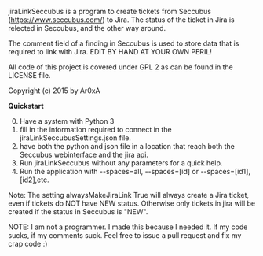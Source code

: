 jiraLinkSeccubus is a program to create tickets from Seccubus (https://www.seccubus.com/) to Jira. 
The status of the ticket in Jira is relected in Seccubus, and the other way around.

The comment field of a finding in Seccubus is used to store data that is required to link with Jira. EDIT BY HAND AT YOUR OWN PERIL!

All code of this project is covered under GPL 2 as can be found in the LICENSE file.

Copyright (c) 2015 by Ar0xA

**Quickstart**

0. Have a system with Python 3
1. fill in the information required to connect in the jiraLinkSeccubusSettings.json file.
2. have both the python and json file in a location that reach both the Seccubus webinterface and the jira api.
3. Run jiraLinkSeccubus without any parameters for a quick help.
4. Run the application with --spaces=all, --spaces=[id] or --spaces=[id1],[id2],etc.

Note:  The setting alwaysMakeJiraLink True will always create a Jira ticket, even if tickets do NOT have NEW status. Otherwise only tickets in jira will be created if the status in Seccubus is "NEW".

NOTE:
I am not a programmer. I made this because I needed it. If my code sucks, if my comments suck. Feel free to issue a pull request and fix my crap code :)

